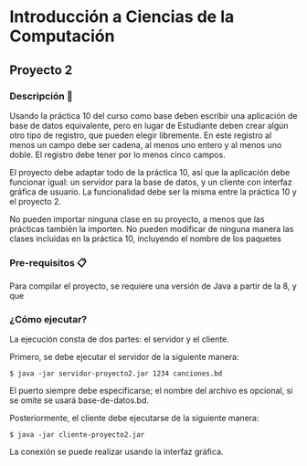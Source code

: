 # Introducción a Ciencias de la Computación
## Proyecto 2

### Descripción 📌
Usando la práctica 10 del curso como base deben escribir una aplicación de base
de datos equivalente, pero en lugar de Estudiante deben crear algún otro tipo
de registro, que pueden elegir libremente. En este registro al menos un campo
debe ser cadena, al menos uno entero y al menos uno doble. El registro debe
tener por lo menos cinco campos.

El proyecto debe adaptar todo de la práctica 10, así que la aplicación debe
funcionar igual: un servidor para la base de datos, y un cliente con interfaz
gráfica de usuario. La funcionalidad debe ser la misma entre la práctica 10 y el
proyecto 2.

No pueden importar ninguna clase en su proyecto, a menos que las prácticas
también la importen. No pueden modificar de ninguna manera las clases incluidas
en la práctica 10, incluyendo el nombre de los paquetes

### Pre-requisitos 📋
Para compilar el proyecto, se requiere una versión de Java a partir de la 8, y 
que 
### ¿Cómo ejecutar?
La ejecución consta de dos partes: el servidor y el cliente.

Primero, se debe ejecutar el servidor de la siguiente manera:

```
$ java -jar servidor-proyecto2.jar 1234 canciones.bd
```

El puerto siempre debe especificarse; el nombre del archivo es opcional, si se 
omite se usará base-de-datos.bd.

Posteriormente, el cliente debe ejecutarse de la siguiente manera:

```
$ java -jar cliente-proyecto2.jar
```

La conexión se puede realizar usando la interfaz gráfica.
